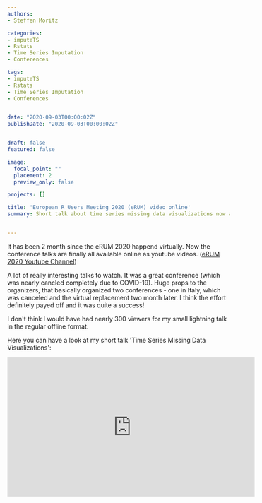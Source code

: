 ```yaml
---
authors:
- Steffen Moritz

categories:
- imputeTS
- Rstats
- Time Series Imputation
- Conferences

tags:
- imputeTS
- Rstats
- Time Series Imputation
- Conferences


date: "2020-09-03T00:00:02Z"
publishDate: "2020-09-03T00:00:02Z"


draft: false
featured: false

image:
  focal_point: ""
  placement: 2
  preview_only: false

projects: []

title: 'European R Users Meeting 2020 (eRUM) video online'
summary: Short talk about time series missing data visualizations now available on youtube.


---
```


It has been 2 month since the eRUM 2020 happend virtually. Now the conference talks are finally all available online as youtube videos. ([eRUM 2020 Youtube Channel](https://www.youtube.com/channel/UCDOoQShiQHE7_C-wuLqFJ7w
))

A lot of really interesting talks to watch. It was a great conference (which was nearly cancled completely due to COVID-19). Huge props to the organizers, that basically organized two conferences - one in Italy, which was canceled and the virtual replacement two month later. I think the effort definitely payed off and it was quite a success!

I don't think I would have had nearly 300 viewers for my small lightning talk in the regular offline format.

Here you can have a look at my short talk 'Time Series Missing Data Visualizations':

<iframe width="560" height="315" src="https://www.youtube.com/embed/hFKwzJBXvIU?start=95" frameborder="0" allow="accelerometer; autoplay; encrypted-media; gyroscope; picture-in-picture" allowfullscreen></iframe>
